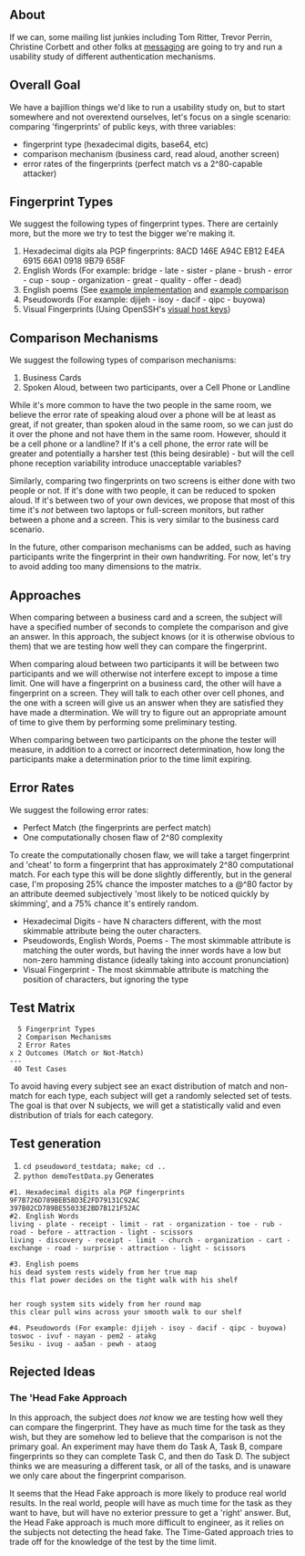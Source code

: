## About

If we can, some mailing list junkies including Tom Ritter, Trevor Perrin, Christine Corbett and other folks at [messaging](http://moderncrypto.org/) are going to try and run a usability study of different authentication mechanisms.

## Overall Goal

We have a bajillion things we'd like to run a usability study on, but to start somewhere and not overextend ourselves, let's focus on a single scenario: comparing 'fingerprints' of public keys, with three variables:
 - fingerprint type (hexadecimal digits, base64, etc)
 - comparison mechanism (business card, read aloud, another screen) 
 - error rates of the fingerprints (perfect match vs a 2^80-capable attacker)

## Fingerprint Types

We suggest the following types of fingerprint types.  There are certainly more, but the more we try to test the bigger we're making it.

 1. Hexadecimal digits ala PGP fingerprints: 8ACD 146E A94C EB12 E4EA  6915 66A1 0918 9B79 658F
 2. English Words (For example: bridge - late - sister - plane - brush - error - cup - soup - organization - great - quality - offer - dead)
 3. English poems (See [example implementation](https://github.com/akwizgran/basic-english) and [example comparison](https://moderncrypto.org/mail-archive/messaging/2014/000125.html) 
 4. Pseudowords (For example: djijeh - isoy - dacif - qipc - buyowa)
 5. Visual Fingerprints (Using OpenSSH's [visual host keys](http://www.kcbug.org/?p=18))

## Comparison Mechanisms

We suggest the following types of comparison mechanisms:

 1. Business Cards
 2. Spoken Aloud, between two participants, over a Cell Phone or Landline

While it's more common to have the two people in the same room, we believe the error rate of speaking aloud over a phone will be at least as great, if not greater, than spoken aloud in the same room, so we can just do it over the phone and not have them in the same room.  However, should it be a cell phone or a landline? If it's a cell phone, the error rate will be greater and potentially a harsher test (this being desirable) - but will the cell phone reception variability introduce unacceptable variables?

Similarly, comparing two fingerprints on two screens is either done with two people or not. If it's done with two people, it can be reduced to spoken aloud.  If it's between two of your own devices, we propose that most of this time it's _not_ between two laptops or full-screen monitors, but rather between a phone and a screen.  This is very similar to the business card scenario.  

In the future, other comparison mechanisms can be added, such as having participants write the fingerprint in their own handwriting. For now, let's try to avoid adding too many dimensions to the matrix.

## Approaches

When comparing between a business card and a screen, the subject will have a specified number of seconds to complete the comparison and give an answer. In this approach, the subject knows (or it is otherwise obvious to them) that we are testing how well they can compare the fingerprint. 

When comparing aloud between two participants it will be between two participants and we will otherwise not interfere except to impose a time limit. One will have a fingerprint on a business card, the other will have a fingerprint on a screen. They will talk to each other over cell phones, and the one with a screen will give us an answer when they are satisfied they have made a dtermination.  We will try to figure out an appropriate amount of time to give them by performing some preliminary testing.

When comparing between two participants on the phone the tester will measure, in addition to a correct or incorrect determination, how long the participants make a determination prior to the time limit expiring.

## Error Rates

We suggest the following error rates:

 - Perfect Match (the fingerprints are perfect match)
 - One computationally chosen flaw of 2^80 complexity

To create the computationally chosen flaw, we will take a target fingerprint and 'cheat' to form a fingerprint that has approximately 2^80 computational match.  For each type this will be done slightly differently, but in the general case, I'm proposing 25% chance the imposter matches to a @^80 factor by an attribute deemed subjectively 'most likely to be noticed quickly by skimming', and a 75% chance it's entirely random.

 - Hexadecimal Digits - have N characters different, with the most skimmable attribute being the outer characters.
 - Pseudowords, English Words, Poems - The most skimmable attribute is matching the outer words, but having the inner words have a low but non-zero hamming distance (ideally taking into account pronunciation)
 - Visual Fingerprint - The most skimmable attribute is matching the position of characters, but ignoring the type

## Test Matrix

      5 Fingerprint Types
      2 Comparison Mechanisms
      2 Error Rates
    x 2 Outcomes (Match or Not-Match)
    ---
     40 Test Cases

To avoid having every subject see an exact distribution of match and non-match for each type, each subject will get a randomly selected set of tests. The goal is that over N subjects, we will get a statistically valid and even distribution of trials for each category.
     
## Test generation

 1. `cd pseudoword_testdata; make; cd ..`
 2. `python demoTestData.py`
 Generates
 ```
 #1. Hexadecimal digits ala PGP fingerprints
 9F7B726D789BEB58D3E2FD79131C92AC
 397B02CD789BE55033E2BD7B121F52AC
 #2. English Words
 living - plate - receipt - limit - rat - organization - toe - rub - road - before - attraction - light - scissors
 living - discovery - receipt - limit - church - organization - cart - exchange - road - surprise - attraction - light - scissors

 #3. English poems
 his dead system rests widely from her true map
 this flat power decides on the tight walk with his shelf


 her rough system sits widely from her round map
 this clear pull wins across your smooth walk to our shelf

 #4. Pseudowords (For example: djijeh - isoy - dacif - qipc - buyowa)
 toswoc - ivuf - nayan - pem2 - atakg
 5esiku - ivug - aa5an - pewh - ataog
 ```
 

## Rejected Ideas

### The 'Head Fake Approach

In this approach, the subject does _not_ know we are testing how well they can compare the fingerprint. They have as much time for the task as they wish, but they are somehow led to believe that the comparison is not the primary goal. An experiment may have them do Task A, Task B, compare fingerprints so they can complete Task C, and then do Task D. The subject thinks we are measuring a different task, or all of the tasks, and is unaware we only care about the fingerprint comparison.

It seems that the Head Fake approach is more likely to produce real world results. In the real world, people will have as much time for the task as they want to have, but will have no exterior pressure to get a 'right' answer.  But, the Head Fake approach is much more difficult to engineer, as it relies on the subjects not detecting the head fake.  The Time-Gated approach tries to trade off for the knowledge of the test by the time limit.  

